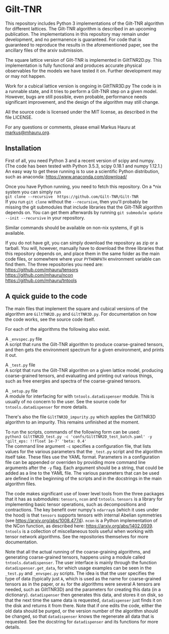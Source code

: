 # Gilt-TNR
This repository includes Python 3 implementations of the Gilt-TNR algorithm for different lattices.
The Gilt-TNR algorithm is described in an upcoming publication.
The implementations in this repository may remain under development, and no permanence is guaranteed.
For code that is guaranteed to reproduce the results in the aforementioned paper, see the ancillary files of the arxiv submission.

The square lattice version of Gilt-TNR is implemented in GiltTNR2D.py.
This implementation is fully functional and produces accurate physical observables for the models we have tested it on.
Further development may or may not happen.

Work for a cubical lattice version is ongoing in GiltTNR3D.py
The code is in a runnable state, and it tries to perform a Gilt-TNR step on a given model.
However, bugs are still possible, even probable, performance needs significant improvement, and the design of the algorithm may still change.

All the source code is licensed under the MIT license, as described in the file LICENSE.

For any questions or comments, please email Markus Hauru at markus@mhauru.org.

## Installation
First of all, you need Python 3 and a recent version of scipy and numpy.
(The code has been tested with Python 3.5.3, scipy 0.18.1 and numpy 1.12.1.)
An easy way to get these running is to use a scientific Python distribution, such as anaconda: https://www.anaconda.com/download/

Once you have Python running, you need to fetch this repository.
On a *nix system you can simply run<br>
```git clone --recursive  https://github.com/Gilt-TNR/Gilt-TNR```<br>
If you run `git clone` without the `--recursive`, then you'll probably be missing the git submodules that include libraries that the Gilt-TNR algorithm depends on.
You can get them afterwards by running `git submodule update --init --recursive` in your repository.

Similar commands should be available on non-nix systems, if git is available.

If you do not have git, you can simply download the repository as zip or a tarball.
You will, however, manually have to download the three libraries that this repository depends on, and place them in the same folder as the main code files, or somewhere where your `PYTHONPATH` environment variable can find them.
The three repositories you need are:<br>
https://github.com/mhauru/tensors<br>
https://github.com/mhauru/ncon<br>
https://github.com/mhauru/tntools

## A quick guide to the code

The main files that implement the square and cubical versions of the algorithm are `GiltTNR2D.py` and `GiltTNR3D.py`.
For documentation on how the code works, see the source code itself.

For each of the algorithms the following also exist.

A `_envspec.py` file<br>
A script that runs the Gilt-TNR algorithm to produce coarse-grained tensors, and then gets the environment spectrum for a given environment, and prints it out.

A `_test.py` file<br>
A script that runs the Gilt-TNR algorithm on a given lattice model, producing coarse-grained tensors, and evaluating and printing out various things, such as free energies and spectra of the coarse-grained tensors.

A `_setup.py` file<br>
A module for interfacing for with `tntools.datadispenser` module.
This is usually of no concern to the user.
See the source code for `tntools.datadispenser` for more details.

There's also the file `GiltTNR3D_impurity.py` which applies the GiltTNR3D algorithm to an impurity.
This remains unfinished at the moment.

To run the scripts, commands of the following form can be used:<br>
```python3 GiltTNR2D_test.py -c 'confs/GiltTNR2D_test_batch.yaml' -y 'gilt_eps: !!float 1e-7' 'beta: 0.4'```<br>
The command line argument `-c` specifies a configuration file, that lists values for the various parameters that the `_test.py` script and the algorithm itself take.
These files use the YAML format.
Parameters in a configuration file can be appended or overriden by providing more command line arguments after the `-y` flag.
Each argument should be a string, that could be added as a line to the YAML file.
The various parameters that can be used are defined in the beginning of the scripts and in the docstrings in the main algorithm files.

The code makes significant use of lower level tools from the three packages that it has as submodules: `tensors`, `ncon` and `tntools`. `tensors` is a library for implementing basic tensor operations, such as decompositions and contractions. The key benefit over numpy's `ndarray`s (which it uses under the hood) is that `tensors` supports tensors with internal Abelian symmetries (see https://arxiv.org/abs/1008.4774). `ncon` is a Python implementation of the NCon function, as described here: https://arxiv.org/abs/1402.0939. `tntools` is a collection of miscellaneous tools useful when working with tensor network algorithms. See the repositories themselves for more documentation.

Note that all the actual running of the coarse-graining algorithms, and generating coarse-grained tensors, happens using a module called `tntools.datadispenser`. The user interface is mainly through the function `datadispenser.get_data`, for which usage examples can be seen in the `_test.py` and `_envspec.py` scripts. The idea is that the user specifies the type of data (typically just `A`, which is used as the name for coarse-grained tensors as in the paper, or `As` for the algorithms were several A tensors are needed, such as GiltTNR3D) and the parameters for creating this data (in a dictionary). `datadispenser` then generates this data, and stores it on disk, so that the next time the same data is requested, `datadispenser` just finds it on the disk and returns it from there. Note that if one edits the code, either the old data should be purged, or the version number of the algorithm should be changed, so that `datadispenser` knows the regenerate all data that is requested. See the docstring for `datadispenser` and its functions for more details.
